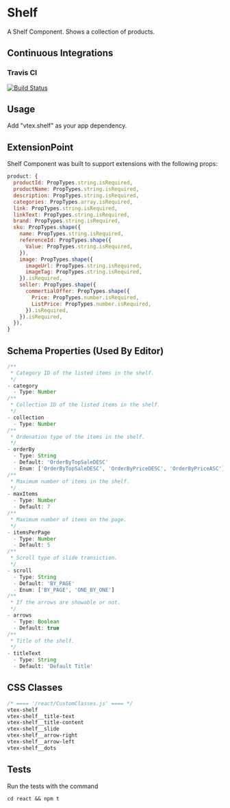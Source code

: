 # Shelf

A Shelf Component. Shows a collection of products.

## Continuous Integrations 

### Travis CI 
[![Build Status](https://travis-ci.org/vtex-apps/shelf.svg?branch=master)](https://travis-ci.org/vtex-apps/shelf)

## Usage

Add "vtex.shelf" as your app dependency.

## ExtensionPoint

Shelf Component was built to support extensions with the following props:
```javascript
product: {
  productId: PropTypes.string.isRequired,
  productName: PropTypes.string.isRequired,
  description: PropTypes.string.isRequired,
  categories: PropTypes.array.isRequired,
  link: PropTypes.string.isRequired,
  linkText: PropTypes.string.isRequired,
  brand: PropTypes.string.isRequired,
  sku: PropTypes.shape({
    name: PropTypes.string.isRequired,
    referenceId: PropTypes.shape({
      Value: PropTypes.string.isRequired,
    }),
    image: PropTypes.shape({
      imageUrl: PropTypes.string.isRequired,
      imageTag: PropTypes.string.isRequired,
    }).isRequired,
    seller: PropTypes.shape({
      commertialOffer: PropTypes.shape({
        Price: PropTypes.number.isRequired,
        ListPrice: PropTypes.number.isRequired,
      }).isRequired,
    }).isRequired,
  }),
}
```

## Schema Properties (Used By Editor)

``` javascript
/**
 * Category ID of the listed items in the shelf.
 */
- category
  - Type: Number
/**
 * Collection ID of the listed items in the shelf.
 */
- collection
  - Type: Number
/**
 * Ordenation type of the items in the shelf.
 */
- orderBy
  - Type: String
  - Default: 'OrderByTopSaleDESC'
  - Enum: ['OrderByTopSaleDESC', 'OrderByPriceDESC', 'OrderByPriceASC']
/**
 * Maximum number of items in the shelf.
 */
- maxItems
  - Type: Number
  - Default: 7
/**
 * Maximum number of items on the page.
 */
- itemsPerPage
  - Type: Number
  - Default: 5
/**
 * Scroll type of slide transiction.
 */
- scroll
  - Type: String
  - Default: 'BY_PAGE'
  - Enum: ['BY_PAGE', 'ONE_BY_ONE']
/**
 * If the arrows are showable or not.
 */
- arrows
  - Type: Boolean
  - Default: true
/**
 * Title of the shelf.
 */
- titleText
  - Type: String
  - Default: 'Default Title'
```

## CSS Classes

```css
/* ==== '/react/CustomClasses.js' ==== */
vtex-shelf
vtex-shelf__title-text
vtex-shelf__title-content
vtex-shelf__slide
vtex-shelf__arrow-right
vtex-shelf__arrow-left
vtex-shelf__dots
```

## Tests

Run the tests with the command
```
cd react && npm t
```
